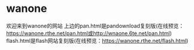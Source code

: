 # wanone
欢迎来到wanone的网站
上边的pan.html是pandownload复刻版(在线预览：https://wanone.rthe.net/pan.html或http://wnaone.6te.net/pan.html)
flash.html是flash网站复刻版(在线预览：https://wanone.rthe.net/flash.html)
